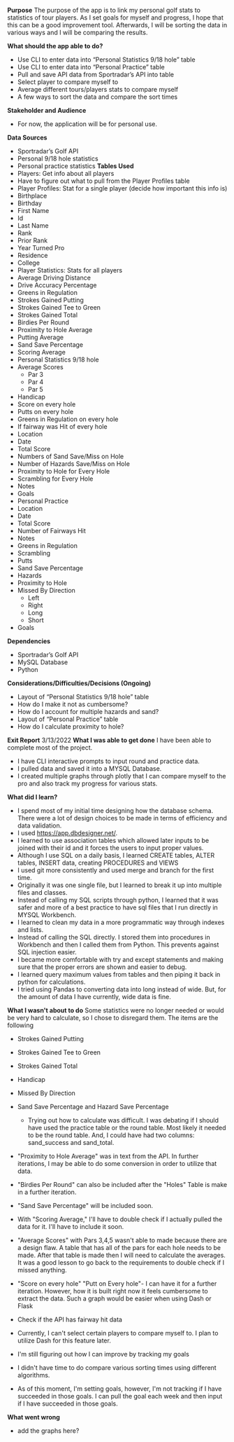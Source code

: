 **Purpose**
	The purpose of the app is to link my personal golf stats to statistics of tour players. As I set goals for myself and progress, I hope that this can be a good improvement tool. Afterwards, I will be sorting the data in various ways and I will be comparing the results.

**What should the app able to do?**
- Use CLI to enter data into “Personal Statistics 9/18 hole” table
- Use CLI to enter data into “Personal Practice” table
- Pull and save API data from Sportradar’s API into table
- Select player to compare myself to
- Average different tours/players stats to compare myself
- A few ways to sort the data and compare the sort times

**Stakeholder and Audience**
- For now, the application will be for personal use.

**Data Sources**
- Sportradar’s Golf API
-	Personal 9/18 hole statistics
-	Personal practice statistics
**Tables Used**
-	Players: Get info about all players
-	Have to figure out what to pull from the Player Profiles table
-	Player Profiles: Stat for a single player (decide how important this info is)
-	Birthplace
-	Birthday
-	First Name
-	Id
-	Last Name
-	Rank
-	Prior Rank
-	Year Turned Pro
-	Residence
-	College
-	Player Statistics: Stats for all players
-	Average Driving Distance
-	Drive Accuracy Percentage
-	Greens in Regulation
-	Strokes Gained Putting
-	Strokes Gained Tee to Green
-	Strokes Gained Total
-	Birdies Per Round
-	Proximity to Hole Average
-	Putting Average
-	Sand Save Percentage
-	Scoring Average
-	Personal Statistics 9/18 hole
-	Average Scores
	- Par 3
	- Par 4
	- Par 5
-	Handicap
-	Score on every hole
-	Putts on every hole
-	Greens in Regulation on every hole
-	If fairway was Hit of every hole
-	Location
-	Date
-	Total Score
-	Numbers of Sand Save/Miss on Hole
-	Number of Hazards Save/Miss on Hole
-	Proximity to Hole for Every Hole
-	Scrambling for Every Hole
-	Notes
-	Goals
-	Personal Practice
-	Location
-	Date
-	Total Score
-	Number of Fairways Hit
-	Notes
-	Greens in Regulation
-	Scrambling
-	Putts
-	Sand Save Percentage
-	Hazards
-	Proximity to Hole
-	Missed By Direction
	- Left
	- Right
	- Long
	- Short
- Goals

**Dependencies**
-	Sportradar’s Golf API
-	MySQL Database
-	Python

**Considerations/Difficulties/Decisions (Ongoing)**
-	Layout of “Personal Statistics 9/18 hole” table
- How do I make it not as cumbersome?
- How do I account for multiple hazards and sand?
-	Layout of “Personal Practice” table
-	How do I calculate proximity to hole?

**Exit Report** 3/13/2022
**What I was able to get done**
I have been able to complete most of the project.
- I have CLI interactive prompts to input round and practice data.
- I pulled data and saved it into a MYSQL Database.
- I created multiple graphs through plotly that I can compare myself to the pro and also track my progress for various stats.

**What did I learn?**
- I spend most of my initial time designing how the database schema. There were a lot of design choices to be made in terms of efficiency and data validation.
- I used https://app.dbdesigner.net/.
- I learned to use association tables which allowed later inputs to be joined with their id and it forces the users to input proper values.
- Although I use SQL on a daily basis, I learned CREATE tables, ALTER tables, INSERT data, creating PROCEDURES and VIEWS
- I used git more consistently and used merge and branch for the first time.
- Originally it was one single file, but I learned to break it up into multiple files and classes.
- Instead of calling my SQL scripts through python, I learned that it was safer and more of a best practice to have sql files that I run directly in MYSQL Workbench.
- I learned to clean my data in a more programmatic way through indexes and lists.
- Instead of calling the SQL directly. I stored them into procedures in Workbench and then I called them from Python. This prevents against SQL injection easier.
- I became more comfortable with try and except statements and making sure that the proper errors are shown and easier to debug.
- I learned query maximum values from tables and then piping it back in python for calculations.
- I tried using Pandas to converting data into long instead of wide. But, for the amount of data I have currently, wide data is fine.

**What I wasn't about to do**
Some statistics were no longer needed or would be very hard to calculate, so I chose to disregard them. The items are the following
- Strokes Gained Putting
- Strokes Gained Tee to Green
- Strokes Gained Total
- Handicap
- Missed By Direction
- Sand Save Percentage and Hazard Save Percentage
	- Trying out how to calculate was difficult. I was debating if I should have used the practice table or the round table. Most likely it needed to be the round table. And, I could have had two columns: sand_success and sand_total.


- "Proximity to Hole Average" was in text from the API. In further iterations, I may be able to do some conversion in order to utilize that data.
- "Birdies Per Round" can also be included after the "Holes" Table is make in a further iteration.
- "Sand Save Percentage" will be included soon.
- With "Scoring Average," I'll have to double check if I actually pulled the data for it. I'll have to include it soon.
- "Average Scores" with Pars 3,4,5 wasn't able to made because there are a design flaw. A table that has all of the pars for each hole needs to be made. After that table is made then I will need to calculate the averages. It was a good lesson to go back to the requirements to double check if I missed anything.
- "Score on every hole" "Putt on Every hole"- I can have it for a further iteration. However, how it is built right now it feels cumbersome to extract the data. Such a graph would be easier when using Dash or Flask
- Check if the API has fairway hit data
- Currently, I can't select certain players to compare myself to. I plan to utilize Dash for this feature later.
- I'm still figuring out how I can improve by tracking my goals

- I didn't have time to do compare various sorting times using different algorithms.
- As of this moment, I'm setting goals, however, I'm not tracking if I have succeeded in those goals. I can pull the goal each week and then input if I have succeeded in those goals.

**What went wrong**

- add the graphs here?
